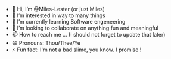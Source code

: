 - 👋 Hi, I’m @Miles-Lester (or just Miles)
- 👀 I’m interested in way to many things 
- 🌱 I’m currently learning Software engeneering
- 💞️ I’m looking to collaborate on anything fun and meaningful
- 📫 How to reach me ... (I should not forget to update that later)
- 😄 Pronouns: Thou/Thee/Ye
- ⚡ Fun fact: I'm not a bad slime, you know. I promise !

<!---
Miles-Lester/Miles-Lester is a ✨ special ✨ repository because its `README.md` (this file) appears on your GitHub profile.
You can click the Preview link to take a look at your changes.
--->
